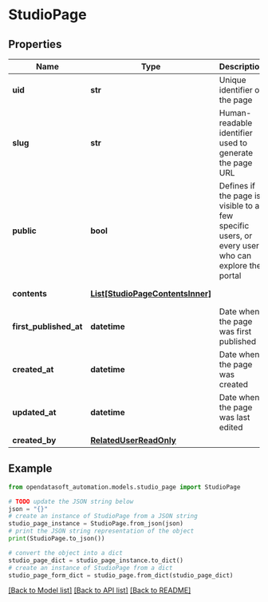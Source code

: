 # StudioPage


## Properties

Name | Type | Description | Notes
------------ | ------------- | ------------- | -------------
**uid** | **str** | Unique identifier of the page | [optional] [readonly] 
**slug** | **str** | Human-readable identifier used to generate the page URL | [optional] 
**public** | **bool** | Defines if the page is visible to a few specific users, or every user who can explore the portal | [optional] [default to False]
**contents** | [**List[StudioPageContentsInner]**](StudioPageContentsInner.md) |  | [optional] [readonly] 
**first_published_at** | **datetime** | Date when the page was first published | [optional] [readonly] 
**created_at** | **datetime** | Date when the page was created | [optional] [readonly] 
**updated_at** | **datetime** | Date when the page was last edited | [optional] [readonly] 
**created_by** | [**RelatedUserReadOnly**](RelatedUserReadOnly.md) |  | [optional] 

## Example

```python
from opendatasoft_automation.models.studio_page import StudioPage

# TODO update the JSON string below
json = "{}"
# create an instance of StudioPage from a JSON string
studio_page_instance = StudioPage.from_json(json)
# print the JSON string representation of the object
print(StudioPage.to_json())

# convert the object into a dict
studio_page_dict = studio_page_instance.to_dict()
# create an instance of StudioPage from a dict
studio_page_form_dict = studio_page.from_dict(studio_page_dict)
```
[[Back to Model list]](../README.md#documentation-for-models) [[Back to API list]](../README.md#documentation-for-api-endpoints) [[Back to README]](../README.md)


